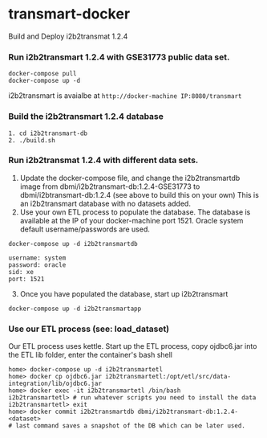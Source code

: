 # transmart-docker

Build and Deploy i2b2transmat 1.2.4

### Run i2b2transmart 1.2.4 with GSE31773 public data set. 

```
docker-compose pull
docker-compose up -d
```
i2b2transmart is avaialbe at `http://docker-machine IP:8080/transmart`

### Build the i2b2transmart 1.2.4 database
```
1. cd i2b2transmart-db
2. ./build.sh
```

### Run i2b2transmat 1.2.4 with different data sets.

1. Update the docker-compose file, and change the i2b2transmartdb image from dbmi/i2b2transmart-db:1.2.4-GSE31773 to dbmi/i2btransmart-db:1.2.4 (see above to build this on your own)
This is an i2b2transmart database with no datasets added.
2. Use your own ETL process to populate the database. The database is available at the IP of your docker-machine port 1521.
Oracle system default username/passwords are used.
```
docker-compose up -d i2b2transmartdb

username: system
password: oracle
sid: xe
port: 1521

```
3. Once you have populated the database, start up i2b2transmart
```
docker-compose up -d i2b2transmartapp
````

### Use our ETL process (see: load_dataset)
Our ETL process uses kettle.
Start up the ETL process, copy ojdbc6.jar into the ETL lib folder, enter the container's bash shell
```
home> docker-compose up -d i2b2transmartetl
home> docker cp ojdbc6.jar i2b2transmartetl:/opt/etl/src/data-integration/lib/ojdbc6.jar
home> docker exec -it i2b2transmartetl /bin/bash
i2b2transmartetl> # run whatever scripts you need to install the data
i2b2transmartetl> exit
home> docker commit i2b2transmartdb dbmi/i2b2transmart-db:1.2.4-<dataset>
# last command saves a snapshot of the DB which can be later used.
```


